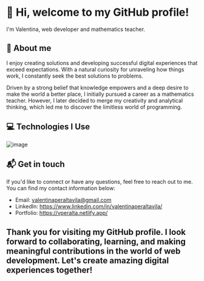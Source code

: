 #  👋 Hi, welcome to my GitHub profile!
I'm Valentina, web developer and mathematics teacher.

##  👀 About me
I enjoy creating solutions and developing successful digital experiences that exceed expectations. With a natural curiosity for unraveling how things work, I constantly seek the best solutions to problems.

Driven by a strong belief that knowledge empowers and a deep desire to make the world a better place, I initially pursued a career as a mathematics teacher. However, I later decided to merge my creativity and analytical thinking, which led me to discover the limitless world of programming.

## 💻 Technologies I Use

![image](https://github.com/Valentina-Peralta/Valentina-Peralta/assets/125395224/f5dce256-9cc7-4a6e-a37c-9775a3a3e33a)

## 📬 Get in touch
If you'd like to connect or have any questions, feel free to reach out to me. You can find my contact information below:

- Email: valentinaperaltavila@gmail.com
- LinkedIn: https://www.linkedin.com/in/valentinaperaltavila/
- Portfolio: https://vperalta.netlify.app/

## Thank you for visiting my GitHub profile. I look forward to collaborating, learning, and making meaningful contributions in the world of web development. Let's create amazing digital experiences together!







<!---
Valentina-Peralta/Valentina-Peralta is a ✨ special ✨ repository because its `README.md` (this file) appears on your GitHub profile.
You can click the Preview link to take a look at your changes.
--->
